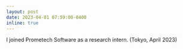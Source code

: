 ```yaml
---
layout: post
date: 2023-04-01 07:59:00-0400
inline: true
---
```


I joined Prometech Software as a research intern. (Tokyo, April 2023)